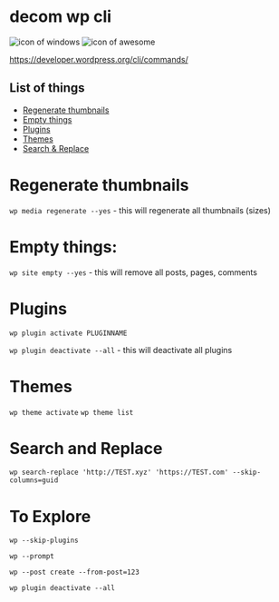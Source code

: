 decom wp cli
===================
![icon of windows](https://raw.githubusercontent.com/apsolut/dotwindows/master/assets/images/icons/icon-decom-windows-02.png)
![icon of awesome](https://raw.githubusercontent.com/apsolut/dotwindows/master/assets/images/icons/icon-decom-awesome.png)


https://developer.wordpress.org/cli/commands/

## List of things

- [Regenerate thumbnails](#regenerate-thumbnails)
- [Empty things](#empty-things)
- [Plugins](#plugins)
- [Themes](#themes)
- [Search & Replace](#search-and-replace)



# Regenerate thumbnails
```wp media regenerate --yes``` - this will regenerate all thumbnails (sizes)

# Empty things:
```wp site empty --yes``` - this will remove all posts, pages, comments

# Plugins
```wp plugin activate PLUGINNAME```

```wp plugin deactivate --all``` - this will deactivate all plugins

# Themes 
```wp theme activate```
```wp theme list```


# Search and Replace 


```wp search-replace 'http://TEST.xyz' 'https://TEST.com' --skip-columns=guid```

# To Explore
```wp --skip-plugins```

```wp --prompt```

```wp --post create --from-post=123```

```wp plugin deactivate --all```